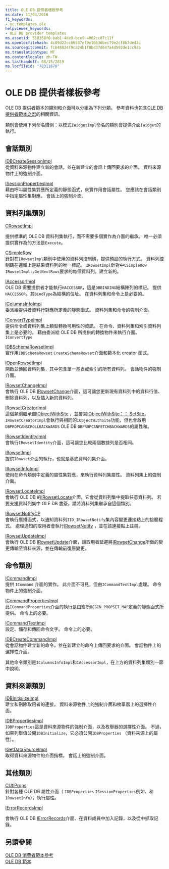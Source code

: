 ```yaml
---
title: OLE DB 提供者樣板參考
ms.date: 11/04/2016
f1_keywords:
- vc.templates.ole
helpviewer_keywords:
- OLE DB provider templates
ms.assetid: 518358f0-bab1-4de9-bce9-4062cc87c11f
ms.openlocfilehash: 4c89d22cc66937ef9e10636bec79e2cf8b7de43c
ms.sourcegitcommit: fcb48824f9ca24b1f8bd37d647a4d592de1cc925
ms.translationtype: MT
ms.contentlocale: zh-TW
ms.lasthandoff: 08/15/2019
ms.locfileid: "70311670"
---
```

# <a name="ole-db-provider-templates-reference"></a>OLE DB 提供者樣板參考

OLE DB 提供者範本的類別和介面可以分組為下列分類。 參考資料也包含[OLE DB 提供者範本之宏](../../data/oledb/macros-for-ole-db-provider-templates.md)的相關資訊。

類別會使用下列命名慣例：以模式`IWidgetImpl`命名的類別會提供介面`IWidget`的執行。

## <a name="session-classes"></a>會話類別

[IDBCreateSessionImpl](../../data/oledb/idbcreatesessionimpl-class.md)<br/>
從資料來源物件建立新的會話，並在新建立的會話上傳回要求的介面。 資料來源物件上的強制介面。

[ISessionPropertiesImpl](../../data/oledb/isessionpropertiesimpl-class.md)<br/>
藉由呼叫屬性集對應所定義的靜態函式，來實作用會話屬性。 您應該在會話類別中指定屬性集對應。 會話上的強制介面。

## <a name="rowset-classes"></a>資料列集類別

[CRowsetImpl](../../data/oledb/crowsetimpl-class.md)

提供標準的 OLE DB 資料列集執行，而不需要多個實作為介面的繼承。 唯一必須提供實作為的方法是`Execute`。

[CSimpleRow](../../data/oledb/csimplerow-class.md)<br/>
針對在`IRowsetImpl`類別中使用的資料列控制碼，提供預設的執行方式。 資料列控制碼在邏輯上是結果資料列的唯一標記。 `IRowsetImpl`針對中`CSimpleRow` `IRowsetImpl::GetNextRows`要求的每個資料列，建立新的。

[IAccessorImpl](../../data/oledb/iaccessorimpl-class.md)<br/>
OLE DB 需要提供者才能執行`HACCESSOR`，這是`DBBINDING`結構陣列的標記。 提供`HACCESSOR`，其`BindType`為結構的位址。 在資料列集和命令上是必要的。

[IColumnsInfoImpl](../../data/oledb/icolumnsinfoimpl-class.md)<br/>
委派給提供者資料行對應所定義的靜態函式。 資料列集和命令的強制介面。

[IConvertTypeImpl](../../data/oledb/iconverttypeimpl-class.md)<br/>
提供命令或資料列集上類型轉換可用性的資訊。 在命令、資料列集和索引資料列集上是必要的。 藉由委派給 OLE DB 所提供的轉換物件來執行介面。`IConvertType`

[IDBSchemaRowsetImpl](../../data/oledb/idbschemarowsetimpl-class.md)<br/>
實作用`IDBSchemaRowset` `CreateSchemaRowset`介面和範本化 creator 函式。

[IOpenRowsetImpl](../../data/oledb/iopenrowsetimpl-class.md)<br/>
開啟並傳回資料列集，其中包含單一基表或索引的所有資料列。 會話物件的強制介面。

[IRowsetChangeImpl](../../data/oledb/irowsetchangeimpl-class.md)<br/>
會執行 OLE DB [IRowsetChange](/previous-versions/windows/desktop/ms715790(v=vs.85))介面，這可讓您更新現有資料列中的資料行值、刪除資料列，以及插入新的資料列。

[IRowsetCreatorImpl](../../data/oledb/irowsetcreatorimpl-class.md)<br/>
這個類別繼承自[IObjectWithSite](/windows/win32/api/ocidl/nn-ocidl-iobjectwithsite) ，並覆寫[IObjectWithSite：： SetSite](/windows/win32/api/ocidl/nf-ocidl-iobjectwithsite-setsite)。 `IRowsetCreatorImpl`會執行與相同的`IObjectWithSite`功能，但也會啟用`DBPROPCANSCROLLBACKWARDS` OLE DB `DBPROPCANFETCHBACKWARDS`的屬性和。

[IRowsetIdentityImpl](../../data/oledb/irowsetidentityimpl-class.md)<br/>
會執行`IRowsetIdentity`介面，這可讓您比較兩個數據列是否相同。

[IRowsetImpl](../../data/oledb/irowsetimpl-class.md)<br/>
提供`IRowset`介面的執行，也就是基底資料列集介面。

[IRowsetInfoImpl](../../data/oledb/irowsetinfoimpl-class.md)<br/>
使用在命令類別中定義的屬性集對應，來執行資料列集屬性。 資料列集上的強制介面。

[IRowsetLocateImpl](../../data/oledb/irowsetlocateimpl-class.md)<br/>
會執行 OLE DB 的[IRowsetLocate](/previous-versions/windows/desktop/ms721190(v=vs.85))介面，它會從資料列集中提取任意資料列。 若要支援資料列集中 OLE DB 書簽，請將資料列集繼承自這個類別。

[IRowsetNotifyCP](../../data/oledb/irowsetnotifycp-class.md)<br/>
會執行廣播函式，以通知資料列`IID_IRowsetNotify`集內容變更連接點上的接聽程式。 處理通知的取用者會執行[IRowsetNotify](/previous-versions/windows/desktop/ms712959(v=vs.85)) ，並在該連接點上註冊。

[IRowsetUpdateImpl](../../data/oledb/irowsetupdateimpl-class.md)<br/>
會執行 OLE DB [IRowsetUpdate](/previous-versions/windows/desktop/ms714401(v=vs.85))介面，讓取用者延遲將[IRowsetChange](/previous-versions/windows/desktop/ms715790(v=vs.85))所做的變更傳輸至資料來源，並在傳輸前復原變更。

## <a name="command-classes"></a>命令類別

[ICommandImpl](../../data/oledb/icommandimpl-class.md)<br/>
提供 `ICommand` 介面的實作。 此介面不可見，但由`ICommandTextImpl`處理。 命令物件上的強制介面。

[ICommandPropertiesImpl](../../data/oledb/icommandpropertiesimpl-class.md)<br/>
此`ICommandProperties`介面的執行是由宏所`BEGIN_PROPSET_MAP`定義的靜態函式所提供。 命令上的必要。

[ICommandTextImpl](../../data/oledb/icommandtextimpl-class.md)<br/>
設定、儲存和傳回命令文字。 命令上的必要。

[IDBCreateCommandImpl](../../data/oledb/idbcreatecommandimpl-class.md)<br/>
從會話物件建立新的命令，並在新建立的命令上傳回要求的介面。 會話物件上的選擇性介面。

其他命令類別是`IColumnsInfoImpl`和`IAccessorImpl`，在上方的資料列集類別一節中說明。

## <a name="data-source-classes"></a>資料來源類別

[IDBInitializeImpl](../../data/oledb/idbinitializeimpl-class.md)<br/>
建立和刪除取用者的連接。 資料來源物件上的強制介面和枚舉器上的選擇性介面。

[IDBPropertiesImpl](../../data/oledb/idbpropertiesimpl-class.md)<br/>
`IDBProperties`這是資料來源物件的強制介面，以及枚舉器的選擇性介面。 不過，如果列舉值公開`IDBInitialize`，它必須公開`IDBProperties` （資料來源上的屬性）。

[IGetDataSourceImpl](../../data/oledb/igetdatasourceimpl-class.md)<br/>
取得資料來源物件的介面指標。 會話上的強制介面。

## <a name="other-classes"></a>其他類別

[CUtlProps](../../data/oledb/cutlprops-class.md)<br/>
針對各種 OLE DB 屬性介面（ `IDBProperties` `ISessionProperties`例如、和`IRowsetInfo`），執行屬性。

[IErrorRecordsImpl](../../data/oledb/ierrorrecordsimpl-class.md)

會執行 OLE DB [IErrorRecords](/previous-versions/windows/desktop/ms718112(v=vs.85))介面、在資料成員中加入記錄，以及從中抓取記錄。

## <a name="see-also"></a>另請參閱

[OLE DB 消費者範本參考](../../data/oledb/ole-db-consumer-templates-reference.md)<br/>
[OLE DB 範本](../../data/oledb/ole-db-templates.md)
